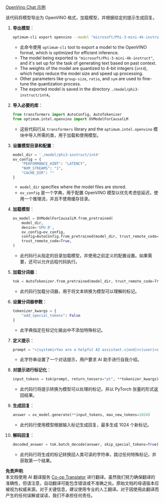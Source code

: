 <!--
CO_OP_TRANSLATOR_METADATA:
{
  "original_hash": "5621d23b682762686e0eccc7ce8bd9ec",
  "translation_date": "2025-04-03T07:11:05+00:00",
  "source_file": "md\\02.Application\\01.TextAndChat\\Phi3\\E2E_OpenVino_Chat.md",
  "language_code": "zh"
}
-->
[OpenVino Chat 示例](../../../../../../code/06.E2E/E2E_OpenVino_Chat_Phi3-instruct.ipynb)

该代码将模型导出为 OpenVINO 格式，加载模型，并根据给定的提示生成回复。

1. **导出模型**：
   ```bash
   optimum-cli export openvino --model "microsoft/Phi-3-mini-4k-instruct" --task text-generation-with-past --weight-format int4 --group-size 128 --ratio 0.6 --sym --trust-remote-code ./model/phi3-instruct/int4
   ```
   - 此命令使用 `optimum-cli` tool to export a model to the OpenVINO format, which is optimized for efficient inference.
   - The model being exported is `"microsoft/Phi-3-mini-4k-instruct"`, and it's set up for the task of generating text based on past context.
   - The weights of the model are quantized to 4-bit integers (`int4`), which helps reduce the model size and speed up processing.
   - Other parameters like `group-size`, `ratio`, and `sym` are used to fine-tune the quantization process.
   - The exported model is saved in the directory `./model/phi3-instruct/int4`。

2. **导入必要的库**：
   ```python
   from transformers import AutoConfig, AutoTokenizer
   from optimum.intel.openvino import OVModelForCausalLM
   ```
   - 这些代码行从 `transformers` library and the `optimum.intel.openvino` 模块中导入所需的类，用于加载和使用模型。

3. **设置模型目录和配置**：
   ```python
   model_dir = './model/phi3-instruct/int4'
   ov_config = {
       "PERFORMANCE_HINT": "LATENCY",
       "NUM_STREAMS": "1",
       "CACHE_DIR": ""
   }
   ```
   - `model_dir` specifies where the model files are stored.
   - `ov_config` 是一个字典，用于配置 OpenVINO 模型以优先考虑低延迟，使用一个推理流，并且不使用缓存目录。

4. **加载模型**：
   ```python
   ov_model = OVModelForCausalLM.from_pretrained(
       model_dir,
       device='GPU.0',
       ov_config=ov_config,
       config=AutoConfig.from_pretrained(model_dir, trust_remote_code=True),
       trust_remote_code=True,
   )
   ```
   - 此代码行从指定的目录加载模型，并使用之前定义的配置设置。如果需要，还可以允许远程代码执行。

5. **加载分词器**：
   ```python
   tok = AutoTokenizer.from_pretrained(model_dir, trust_remote_code=True)
   ```
   - 此代码行加载分词器，用于将文本转换为模型可以理解的标记。

6. **设置分词器参数**：
   ```python
   tokenizer_kwargs = {
       "add_special_tokens": False
   }
   ```
   - 此字典指定在标记化输出中不添加特殊标记。

7. **定义提示**：
   ```python
   prompt = "<|system|>You are a helpful AI assistant.<|end|><|user|>can you introduce yourself?<|end|><|assistant|>"
   ```
   - 此字符串设置了一个对话提示，用户要求 AI 助手进行自我介绍。

8. **对提示进行标记化**：
   ```python
   input_tokens = tok(prompt, return_tensors="pt", **tokenizer_kwargs)
   ```
   - 此代码行将提示转换为模型可以处理的标记，并以 PyTorch 张量的形式返回结果。

9. **生成回复**：
   ```python
   answer = ov_model.generate(**input_tokens, max_new_tokens=1024)
   ```
   - 此代码行使用模型根据输入标记生成回复，最多生成 1024 个新标记。

10. **解码回复**：
    ```python
    decoded_answer = tok.batch_decode(answer, skip_special_tokens=True)[0]
    ```
    - 此代码行将生成的标记转换回人类可读的字符串，跳过任何特殊标记，并获取第一个结果。

**免责声明**:  
本文档使用 AI 翻译服务 [Co-op Translator](https://github.com/Azure/co-op-translator) 进行翻译。虽然我们努力确保翻译的准确性，但请注意，自动翻译可能包含错误或不准确之处。原始文档的母语版本应被视为权威来源。对于关键信息，建议使用专业的人工翻译。对于因使用此翻译而产生的任何误解或误读，我们不承担任何责任。